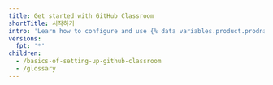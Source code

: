 ```yaml
---
title: Get started with GitHub Classroom
shortTitle: 시작하기
intro: 'Learn how to configure and use {% data variables.product.prodname_classroom %} to administer your course.'
versions:
  fpt: '*'
children:
  - /basics-of-setting-up-github-classroom
  - /glossary
---
```


